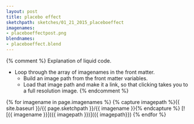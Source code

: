 ```yaml
---
layout: post
title: placebo effect
sketchpath: sketches/01_21_2015_placeboeffect
imagenames: 
- placeboeffectpost.png
blendnames: 
- placeboeffect.blend
---
```


{% comment %} 
Explanation of liquid code. 
- Loop through the array of imagenames in the front matter. 
  - Build an image path from the front matter variables. 
  - Load that image path and make it a link, so that clicking takes you to a full resolution image. 
{% endcomment %}

{% for imagename in page.imagenames %}
{% capture imagepath %}{{ site.baseurl }}/{{ page.sketchpath }}/{{ imagename }}{% endcapture %}
[![{{ imagename }}]({{ imagepath }})]({{ imagepath}})
{% endfor %}
